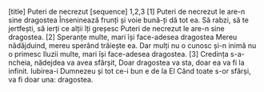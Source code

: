 [title] Puteri de necrezut
[sequence] 1,2,3
[1]
Puteri de necrezut le are-n sine dragostea
Înseninează frunți și voie bună-ți dă tot ea.
Să rabzi, să te jertfești, să ierți ce alții îți greșesc
Puteri de necrezut le are-n sine dragostea.
[2]
Speranțe multe, mari își face-adesea dragostea
Mereu nădăjduind, mereu sperând trăiește ea.
Dar mulți nu o cunosc și-n inimă nu o primesc
Iluzii multe, mari își face-adesea dragostea.
[3]
Credința s-a-ncheia, nădejdea va avea sfârșit,
Doar dragostea va sta, doar ea va fi la infinit.
Iubirea-i Dumnezeu și tot ce-i bun e de la El
Când toate s-or sfârși, va fi doar una: dragostea.

